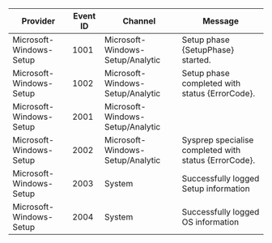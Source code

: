 Provider                 |  Event ID  |  Channel                           |  Message
-------------------------|------------|------------------------------------|-------------------------------------------------------
Microsoft-Windows-Setup  |  1001      |  Microsoft-Windows-Setup/Analytic  |  Setup phase {SetupPhase} started.
Microsoft-Windows-Setup  |  1002      |  Microsoft-Windows-Setup/Analytic  |  Setup phase completed with status {ErrorCode}.
Microsoft-Windows-Setup  |  2001      |  Microsoft-Windows-Setup/Analytic  |
Microsoft-Windows-Setup  |  2002      |  Microsoft-Windows-Setup/Analytic  |  Sysprep specialise completed with status {ErrorCode}.
Microsoft-Windows-Setup  |  2003      |  System                            |  Successfully logged Setup information
Microsoft-Windows-Setup  |  2004      |  System                            |  Successfully logged OS information